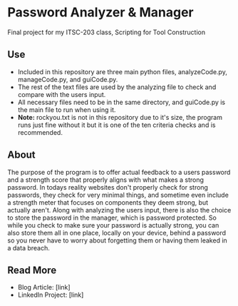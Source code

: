 # Password Analyzer & Manager <br>
Final project for my ITSC-203 class, Scripting for Tool Construction <br>
## Use
* Included in this repository are three main python files, analyzeCode.py, manageCode.py, and guiCode.py. <br>
* The rest of the text files are used by the analyzing file to check and compare with the users input. <br>
* All necessary files need to be in the same directory, and guiCode.py is the main file to run when using it. <br>
* <b>Note:</b> rockyou.txt is not in this repository due to it's size, the program runs just fine without it but it is one of the ten criteria checks and is recommended. <br>
## About <br>
The purpose of the program is to offer actual feedback to a users password and a strength score that properly aligns with what makes a strong password. In todays reality websites don't properly check for strong passwords, they check for very minimal things, and sometime even include a strength meter that focuses on components they deem strong, but actually aren't. Along with analyzing the users input, there is also the choice to store the password in the manager, which is password protected. So while you check to make sure your password is actually strong, you can also store them all in one place, locally on your device, behind a password so you never have to worry about forgetting them or having them leaked in a data breach. <br>
## Read More <br>
* Blog Article: [link]
* LinkedIn Project: [link]
